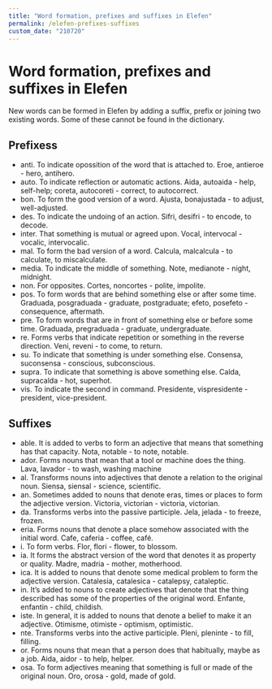 ```yaml
---
title: "Word formation, prefixes and suffixes in Elefen"
permalink: /elefen-prefixes-suffixes
custom_date: "210720"
---
```


# Word formation, prefixes and suffixes in Elefen

New words can be formed in Elefen by adding a suffix, prefix or joining two existing words. Some of these cannot be found in the dictionary.

## Prefixess

- anti. To indicate opossition of the word that is attached to. Eroe, antieroe - hero, antihero.
- auto. To indicate reflection or automatic actions. Aida, autoaida - help, self-help; coreta, autocoreti - correct, to autocorrect.
- bon. To form the good version of a word. Ajusta, bonajustada - to adjust, well-adjusted.
- des. To indicate the undoing of an action. Sifri, desifri - to encode, to decode.
- inter. That something is mutual or agreed upon. Vocal, intervocal - vocalic, intervocalic.
- mal. To form the bad version of a word. Calcula, malcalcula - to calculate, to miscalculate.
- media. To indicate the middle of something. Note, medianote - night, midnight.
- non. For opposites. Cortes, noncortes - polite, impolite.
- pos. To form words that are behind something else or after some time. Graduada, posgraduada - graduate, postgraduate; efeto, posefeto - consequence, aftermath.
- pre. To form words that are in front of something else or before some time. Graduada, pregraduada - graduate, undergraduate.
- re. Forms verbs that indicate repetition or something in the reverse direction. Veni, reveni - to come, to return.
- su. To indicate that something is under something else. Consensa, suconsensa - conscious, subconscious.
- supra. To indicate that something is above something else. Calda, supracalda - hot, superhot.
- vis. To indicate the second in command. Presidente, vispresidente - president, vice-president.

## Suffixes

- able. It is added to verbs to form an adjective that means that something has that capacity. Nota, notable - to note, notable.
- ador. Forms nouns that mean that a tool or machine does the thing. Lava, lavador - to wash, washing machine
- al. Transforms nouns into adjectives that denote a relation to the original noun. Siensa, siensal - science, scientific.
- an. Sometimes added to nouns that denote eras, times or places to form the adjective version. Victoria, victorian - victoria, victorian.
- da. Transforms verbs into the passive participle. Jela, jelada - to freeze, frozen.
- eria. Forms nouns that denote a place somehow associated with the initial word. Cafe, caferia - coffee, café.
- i. To form verbs. Flor, flori - flower, to blossom.
- ia. It forms the abstract version of the word that denotes it as property or quality. Madre, madria - mother, motherhood.
- ica. It is added to nouns that denote some medical problem to form the adjective version. Catalesia, catalesica - catalepsy, cataleptic.
- in. It’s added to nouns to create adjectives that denote that the thing described has some of the properties of the original word. Enfante, enfantin - child, childish.
- iste. In general, it is added to nouns that denote a belief to make it an adjective. Otimisme, otimiste - optimism, optimistic.
- nte. Transforms verbs into the active participle. Pleni, pleninte - to fill, filling.
- or. Forms nouns that mean that a person does that habitually, maybe as a job. Aida, aidor - to help, helper.
- osa. To form adjectives meaning that something is full or made of the original noun. Oro, orosa - gold, made of gold.
